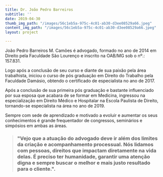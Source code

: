 ```yaml
---
title: Dr. João Pedro Barreiros
subtitle: ''
date: 2019-04-30
thumb_img_path: "/images/56c1eb5a-975c-4c01-ab30-d3ee08529a66.jpeg"
content_img_path: "/images/56c1eb5a-975c-4c01-ab30-d3ee08529a66.jpeg"
layout: project

---
```

João Pedro Barreiros M. Camões é advogado, formado no ano de 2014 em Direito pela Faculdade São Lourenço e inscrito na OAB/MG sob o nº.: 157.831.

Logo após a conclusão de seu curso e diante de sua paixão pela área trabalhista, iniciou o curso de pós graduação em Direito do Trabalho pela Faculdade Damásio, obtendo o certificado de especialista no ano de 2017.

Após a conclusão de sua primeira pós graduação e bastante influenciado por sua esposa que acabara de se formar em Medicina, ingressou na especialização em Direito Médico e Hospitalar na Escola Paulista de Direito, tornando-se especialista na área no ano de 2019.

Sempre com sede de aprendizado e motivado a evoluir e aumentar os seus conhecimentos é grande frequentador de congressos, seminários e simpósios em ambas as áreas.

> ### "Vejo que a atuação do advogado deve ir além dos limites da criação e acompanhamento processual. Nós lidamos com pessoas, direitos que impactam diretamente na vida delas. É preciso ter humanidade, garantir uma atenção digna e sempre buscar o melhor e mais justo resultado para o cliente.".